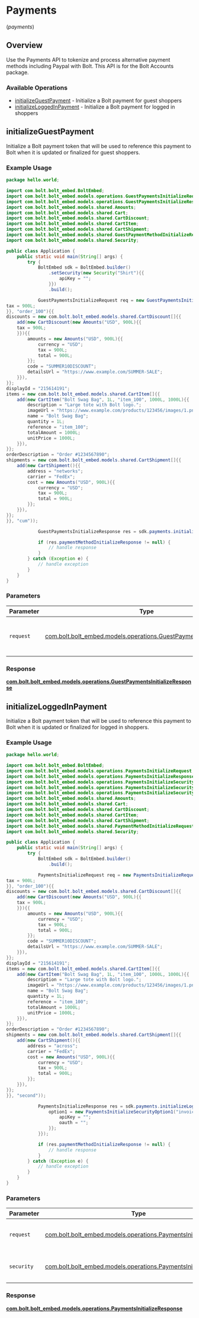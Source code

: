 # Payments
(*payments*)

## Overview

Use the Payments API to tokenize and process alternative payment methods including Paypal with Bolt. This API is for the Bolt
Accounts package.


### Available Operations

* [initializeGuestPayment](#initializeguestpayment) - Initialize a Bolt payment for guest shoppers
* [initializeLoggedInPayment](#initializeloggedinpayment) - Initialize a Bolt payment for logged in shoppers

## initializeGuestPayment

Initialize a Bolt payment token that will be used to reference this payment to
Bolt when it is updated or finalized for guest shoppers.


### Example Usage

```java
package hello.world;

import com.bolt.bolt_embed.BoltEmbed;
import com.bolt.bolt_embed.models.operations.GuestPaymentsInitializeRequest;
import com.bolt.bolt_embed.models.operations.GuestPaymentsInitializeResponse;
import com.bolt.bolt_embed.models.shared.Amounts;
import com.bolt.bolt_embed.models.shared.Cart;
import com.bolt.bolt_embed.models.shared.CartDiscount;
import com.bolt.bolt_embed.models.shared.CartItem;
import com.bolt.bolt_embed.models.shared.CartShipment;
import com.bolt.bolt_embed.models.shared.GuestPaymentMethodInitializeRequest;
import com.bolt.bolt_embed.models.shared.Security;

public class Application {
    public static void main(String[] args) {
        try {
            BoltEmbed sdk = BoltEmbed.builder()
                .setSecurity(new Security("Shirt"){{
                    apiKey = "";
                }})
                .build();

            GuestPaymentsInitializeRequest req = new GuestPaymentsInitializeRequest("Grocery", new GuestPaymentMethodInitializeRequest(new Cart(new Amounts("USD", 900L){{
tax = 900L;
}}, "order_100"){{
discounts = new com.bolt.bolt_embed.models.shared.CartDiscount[]{{
    add(new CartDiscount(new Amounts("USD", 900L){{
    tax = 900L;
    }}){{
        amounts = new Amounts("USD", 900L){{
            currency = "USD";
            tax = 900L;
            total = 900L;
        }};
        code = "SUMMER10DISCOUNT";
        detailsUrl = "https://www.example.com/SUMMER-SALE";
    }}),
}};
displayId = "215614191";
items = new com.bolt.bolt_embed.models.shared.CartItem[]{{
    add(new CartItem("Bolt Swag Bag", 1L, "item_100", 1000L, 1000L){{
        description = "Large tote with Bolt logo.";
        imageUrl = "https://www.example.com/products/123456/images/1.png";
        name = "Bolt Swag Bag";
        quantity = 1L;
        reference = "item_100";
        totalAmount = 1000L;
        unitPrice = 1000L;
    }}),
}};
orderDescription = "Order #1234567890";
shipments = new com.bolt.bolt_embed.models.shared.CartShipment[]{{
    add(new CartShipment(){{
        address = "networks";
        carrier = "FedEx";
        cost = new Amounts("USD", 900L){{
            currency = "USD";
            tax = 900L;
            total = 900L;
        }};
    }}),
}};
}}, "cum"));            

            GuestPaymentsInitializeResponse res = sdk.payments.initializeGuestPayment(req);

            if (res.paymentMethodInitializeResponse != null) {
                // handle response
            }
        } catch (Exception e) {
            // handle exception
        }
    }
}
```

### Parameters

| Parameter                                                                                                                         | Type                                                                                                                              | Required                                                                                                                          | Description                                                                                                                       |
| --------------------------------------------------------------------------------------------------------------------------------- | --------------------------------------------------------------------------------------------------------------------------------- | --------------------------------------------------------------------------------------------------------------------------------- | --------------------------------------------------------------------------------------------------------------------------------- |
| `request`                                                                                                                         | [com.bolt.bolt_embed.models.operations.GuestPaymentsInitializeRequest](../../models/operations/GuestPaymentsInitializeRequest.md) | :heavy_check_mark:                                                                                                                | The request object to use for the request.                                                                                        |


### Response

**[com.bolt.bolt_embed.models.operations.GuestPaymentsInitializeResponse](../../models/operations/GuestPaymentsInitializeResponse.md)**


## initializeLoggedInPayment

Initialize a Bolt payment token that will be used to reference this payment to
Bolt when it is updated or finalized for logged in shoppers.


### Example Usage

```java
package hello.world;

import com.bolt.bolt_embed.BoltEmbed;
import com.bolt.bolt_embed.models.operations.PaymentsInitializeRequest;
import com.bolt.bolt_embed.models.operations.PaymentsInitializeResponse;
import com.bolt.bolt_embed.models.operations.PaymentsInitializeSecurity;
import com.bolt.bolt_embed.models.operations.PaymentsInitializeSecurityOption1;
import com.bolt.bolt_embed.models.operations.PaymentsInitializeSecurityOption2;
import com.bolt.bolt_embed.models.shared.Amounts;
import com.bolt.bolt_embed.models.shared.Cart;
import com.bolt.bolt_embed.models.shared.CartDiscount;
import com.bolt.bolt_embed.models.shared.CartItem;
import com.bolt.bolt_embed.models.shared.CartShipment;
import com.bolt.bolt_embed.models.shared.PaymentMethodInitializeRequest;
import com.bolt.bolt_embed.models.shared.Security;

public class Application {
    public static void main(String[] args) {
        try {
            BoltEmbed sdk = BoltEmbed.builder()
                .build();

            PaymentsInitializeRequest req = new PaymentsInitializeRequest("Dam", new PaymentMethodInitializeRequest(new Cart(new Amounts("USD", 900L){{
tax = 900L;
}}, "order_100"){{
discounts = new com.bolt.bolt_embed.models.shared.CartDiscount[]{{
    add(new CartDiscount(new Amounts("USD", 900L){{
    tax = 900L;
    }}){{
        amounts = new Amounts("USD", 900L){{
            currency = "USD";
            tax = 900L;
            total = 900L;
        }};
        code = "SUMMER10DISCOUNT";
        detailsUrl = "https://www.example.com/SUMMER-SALE";
    }}),
}};
displayId = "215614191";
items = new com.bolt.bolt_embed.models.shared.CartItem[]{{
    add(new CartItem("Bolt Swag Bag", 1L, "item_100", 1000L, 1000L){{
        description = "Large tote with Bolt logo.";
        imageUrl = "https://www.example.com/products/123456/images/1.png";
        name = "Bolt Swag Bag";
        quantity = 1L;
        reference = "item_100";
        totalAmount = 1000L;
        unitPrice = 1000L;
    }}),
}};
orderDescription = "Order #1234567890";
shipments = new com.bolt.bolt_embed.models.shared.CartShipment[]{{
    add(new CartShipment(){{
        address = "across";
        carrier = "FedEx";
        cost = new Amounts("USD", 900L){{
            currency = "USD";
            tax = 900L;
            total = 900L;
        }};
    }}),
}};
}}, "second"));            

            PaymentsInitializeResponse res = sdk.payments.initializeLoggedInPayment(req, new PaymentsInitializeSecurity(){{
                option1 = new PaymentsInitializeSecurityOption1("invoice", "primary"){{
                    apiKey = "";
                    oauth = "";
                }};
            }});

            if (res.paymentMethodInitializeResponse != null) {
                // handle response
            }
        } catch (Exception e) {
            // handle exception
        }
    }
}
```

### Parameters

| Parameter                                                                                                                 | Type                                                                                                                      | Required                                                                                                                  | Description                                                                                                               |
| ------------------------------------------------------------------------------------------------------------------------- | ------------------------------------------------------------------------------------------------------------------------- | ------------------------------------------------------------------------------------------------------------------------- | ------------------------------------------------------------------------------------------------------------------------- |
| `request`                                                                                                                 | [com.bolt.bolt_embed.models.operations.PaymentsInitializeRequest](../../models/operations/PaymentsInitializeRequest.md)   | :heavy_check_mark:                                                                                                        | The request object to use for the request.                                                                                |
| `security`                                                                                                                | [com.bolt.bolt_embed.models.operations.PaymentsInitializeSecurity](../../models/operations/PaymentsInitializeSecurity.md) | :heavy_check_mark:                                                                                                        | The security requirements to use for the request.                                                                         |


### Response

**[com.bolt.bolt_embed.models.operations.PaymentsInitializeResponse](../../models/operations/PaymentsInitializeResponse.md)**

